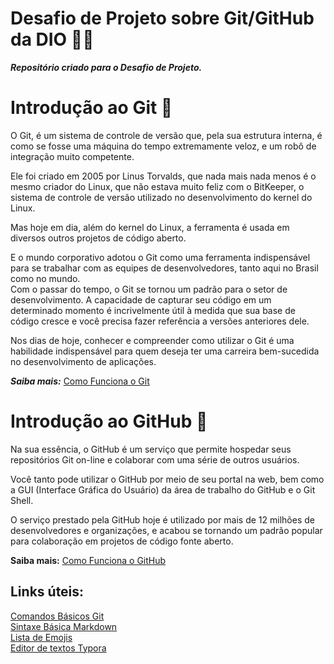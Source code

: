# Desafio de Projeto sobre Git/GitHub da DIO 👩‍💻
<b><i>Repositório criado para o Desafio de Projeto.</i></b>

# Introdução ao Git 🧡
O Git, é um sistema de controle de versão que, pela sua estrutura interna, é como se fosse uma máquina do tempo extremamente veloz, e um robô de integração muito competente.

Ele foi criado em 2005 por Linus Torvalds, que nada mais nada menos é o mesmo criador do Linux, que não estava muito feliz com o BitKeeper, o sistema de controle de versão utilizado no desenvolvimento do kernel do Linux.

Mas hoje em dia, além do kernel do Linux, a ferramenta é usada em diversos outros projetos de código aberto.

E o mundo corporativo adotou o Git como uma ferramenta indispensável para se trabalhar com as equipes de desenvolvedores, tanto aqui no Brasil como no mundo.<br>
Com o passar do tempo, o Git se tornou um padrão para o setor de desenvolvimento. A capacidade de capturar seu código em um determinado momento é incrivelmente útil à medida que sua base de código cresce e você precisa fazer referência a versões anteriores dele.

Nos dias de hoje, conhecer e compreender como utilizar o Git é uma habilidade indispensável para quem deseja ter uma carreira bem-sucedida no desenvolvimento de aplicações.

<b><i>Saiba mais:</b></i> [Como Funciona o Git](https://blog.dankicode.com/introducao-ao-git-e-github/#como-funciona-o-git)

# Introdução ao GitHub 🧡
Na sua essência, o GitHub é um serviço que permite hospedar seus repositórios Git on-line e colaborar com uma série de outros usuários.

Você tanto pode utilizar o GitHub por meio de seu portal na web, bem como a GUI (Interface Gráfica do Usuário) da área de trabalho do GitHub e o Git Shell.

O serviço prestado pela GitHub hoje é utilizado por mais de 12 milhões de desenvolvedores e organizações, e acabou se tornando um padrão popular para colaboração em projetos de código fonte aberto.

<b>Saiba mais:</b></i> [Como Funciona o GitHub](https://blog.dankicode.com/introducao-ao-git-e-github/#como-funciona-o-github)

## Links úteis:
[Comandos Básicos Git](https://comandosgit.github.io/) <br>
[Sintaxe Básica Markdown](https://www.markdownguide.org/basic-syntax/) <br>
[Lista de Emojis](https://www.emojiall.com/pt/all-cate) <br>
[Editor de textos Typora](https://typora.io/)
